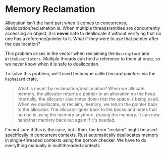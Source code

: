 # Memory Reclamation

Allocation isn't the hard part when it comes to concurrency,
deallocation/reclamation is. When multiple threads/entities are concurrently
accessing an object, it is **never** safe to deallocate it without verifying
that no one has a reference/pointer to it. What if they were to use that pointer
after the deallocation?

This problem arises in the vector when reclaiming the `Descriptor`s and
`WriteDescriptors`. Multiple threads can hold a reference to them at once, so we
never know when it is safe to deallocation.

To solve this problem, we'll used technique called _hazard pointers_ via the
[`haphazard`](https://docs.rs/haphazard/latest/haphazard) crate.

> What is meant by reclamation/deallocation? When we allocate memory, the
> allocator returns a pointer to an allocation on the heap. Internally, the
> allocator also notes down that the space is being used. When we deallocate, or
> reclaim, memory, we return the pointer back to the allocator. The allocator
> goes back to the books and notes that no one is using the memory anymore,
> _freeing_ the memory. It can now hand that memory back out again if it's
> needed.

I'm not sure if this is the case, but I think the term "reclaim" might be used
specifically in concurrent contexts. Rust automatically deallocates memory in
single-threaded contexts using the borrow checker. We have to do everything
manually in multithreaded contexts
